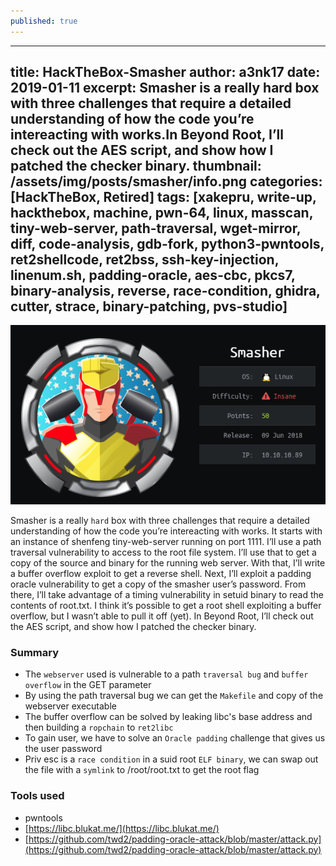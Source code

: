 ```yaml
---
published: true
---
```

---
title: HackTheBox-Smasher
author: a3nk17
date: 2019-01-11 
excerpt: Smasher is a really hard box with three challenges that require a detailed understanding of how the code you’re intereacting with works.In Beyond Root, I’ll check out the AES script, and show how I patched the checker binary.
thumbnail: /assets/img/posts/smasher/info.png
categories: [HackTheBox, Retired]
tags: [xakepru, write-up, hackthebox, machine, pwn-64, linux, masscan, tiny-web-server, path-traversal, wget-mirror, diff, code-analysis, gdb-fork, python3-pwntools, ret2shellcode, ret2bss, ssh-key-injection, linenum.sh, padding-oracle, aes-cbc, pkcs7, binary-analysis, reverse, race-condition, ghidra, cutter, strace, binary-patching, pvs-studio]
---


![info](/assets/img/posts/smasher/info.png)



Smasher is a really `hard` box with three challenges that require a detailed understanding of how the code you’re intereacting with works. It starts with an instance of shenfeng tiny-web-server running on port 1111. I’ll use a path traversal vulnerability to access to the root file system. I’ll use that to get a copy of the source and binary for the running web server. With that, I’ll write a buffer overflow exploit to get a reverse shell. Next, I’ll exploit a padding oracle vulnerability to get a copy of the smasher user’s password. From there, I’ll take advantage of a timing vulnerability in setuid binary to read the contents of root.txt. I think it’s possible to get a root shell exploiting a buffer overflow, but I wasn’t able to pull it off (yet). In Beyond Root, I’ll check out the AES script, and show how I patched the checker binary.

### Summary

- The `webserver` used is vulnerable to a path `traversal bug` and `buffer overflow` in the GET parameter
- By using the path traversal bug we can get the `Makefile` and copy of the webserver executable
- The buffer overflow can be solved by leaking libc's base address and then building a `ropchain` to `ret2libc`
- To gain user, we have to solve an `Oracle padding` challenge that gives us the user password
- Priv esc is a `race condition` in a suid root `ELF binary`, we can swap out the file with a `symlink` to /root/root.txt to get the root flag

### Tools used

- pwntools
- [https://libc.blukat.me/](https://libc.blukat.me/)
- [https://github.com/twd2/padding-oracle-attack/blob/master/attack.py](https://github.com/twd2/padding-oracle-attack/blob/master/attack.py)


